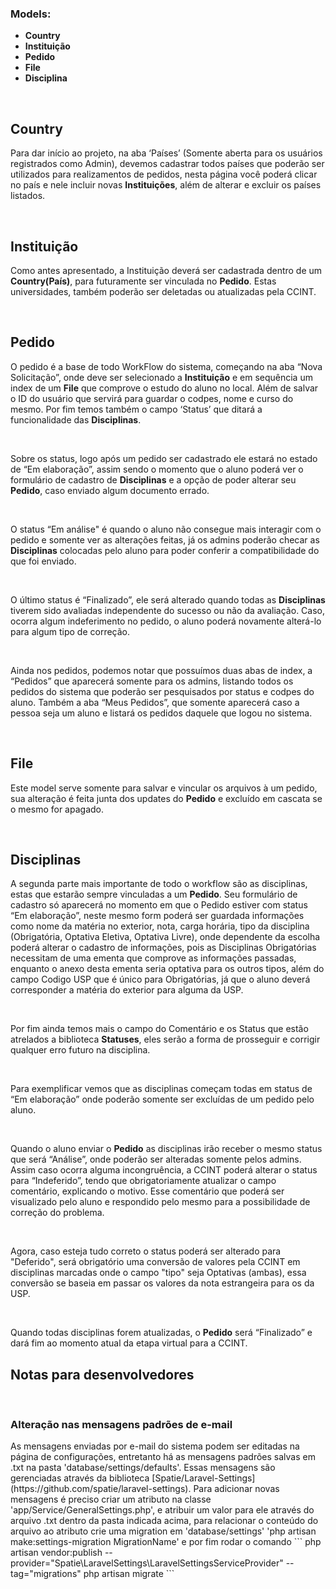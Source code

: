 ### Models:

- <b>Country</b>
- <b>Instituição</b>
- <b>Pedido</b>
- <b>File</b>
- <b>Disciplina</b>
<br>

## Country
<p>Para dar início ao projeto, na aba ‘Países’ (Somente aberta para os usuários registrados como Admin), devemos cadastrar todos países que poderão ser utilizados para realizamentos de pedidos, nesta página você poderá clicar no país e nele incluir novas <b>Instituições</b>, além de alterar e excluir os países listados.</p><br>

## Instituição
<p>Como antes apresentado, a Instituição deverá ser cadastrada dentro de um <b>Country(País)</b>, para futuramente ser vinculada no <b>Pedido</b>. Estas universidades, também poderão ser deletadas ou atualizadas pela CCINT.</p><br>
  
## Pedido
<p>O pedido é a base de todo WorkFlow do sistema, começando na aba “Nova Solicitação”, onde deve ser selecionado a <b>Instituição</b> e em sequência um index de um <b>File</b> que comprove o estudo do aluno no local. Além de salvar o ID do usuário que servirá para guardar o codpes, nome e curso do mesmo. Por fim temos também o campo ‘Status’ que ditará a funcionalidade das <b>Disciplinas</b>.</p><br>
<p>Sobre os status, logo após um pedido ser cadastrado ele estará no estado de “Em elaboração”, assim sendo o momento que o aluno poderá ver o formulário de cadastro de <b>Disciplinas</b> e a opção de poder alterar seu <b>Pedido</b>, caso enviado algum documento errado.</p><br>
<p>O status “Em análise" é quando o aluno não consegue mais interagir com o pedido e somente ver as alterações feitas, já os admins poderão checar as <b>Disciplinas</b> colocadas pelo aluno para poder conferir a compatibilidade do que foi enviado.</p><br>
<p>O último status é  “Finalizado”, ele será alterado quando todas as <b>Disciplinas</b> tiverem sido avaliadas independente do sucesso ou não da avaliação. Caso, ocorra algum indeferimento no pedido, o aluno poderá novamente alterá-lo para algum tipo de correção.</p><br>
<p>Ainda nos pedidos, podemos notar que possuímos duas abas de index, a “Pedidos” que aparecerá somente para os admins, listando todos os pedidos do sistema que poderão ser pesquisados por status e codpes do aluno. Também a aba “Meus Pedidos”, que somente aparecerá caso a pessoa seja um aluno e listará os pedidos daquele que logou no sistema.</p><br>

## File
<p>Este model serve somente para salvar e vincular os arquivos à um pedido, sua alteração é feita junta dos updates do <b>Pedido</b> e excluído em cascata se o mesmo for apagado. </p><br>

## Disciplinas
<p>A segunda parte mais importante de todo o workflow são as disciplinas, estas que estarão sempre vinculadas a um <b>Pedido</b>. Seu formulário de cadastro só aparecerá no momento em que o Pedido estiver com status “Em elaboração”, neste mesmo form poderá ser guardada informações como nome da matéria no exterior, nota, carga horária, tipo da disciplina (Obrigatória, Optativa Eletiva, Optativa Livre), onde dependente da escolha poderá alterar o cadastro de informações, pois as Disciplinas Obrigatórias necessitam de uma ementa que comprove as informações passadas, enquanto o anexo desta ementa seria optativa para os outros tipos, além do campo Codigo USP que é único para Obrigatórias, já que o aluno deverá corresponder a matéria do exterior para alguma da USP.</p><br>
<p>Por fim ainda temos mais o campo do Comentário e os Status que estão atrelados a biblioteca <b>Statuses</b>, eles serão a forma de prosseguir e corrigir qualquer erro futuro na disciplina.</p><br>
<p>Para exemplificar vemos que as disciplinas começam todas em status de “Em elaboração” onde poderão somente ser excluídas de um pedido pelo aluno.</p><br>
<p>Quando o aluno enviar o <b>Pedido</b> as disciplinas irão receber o mesmo status que será “Análise”, onde poderão ser alteradas somente pelos admins. Assim caso ocorra alguma incongruência, a CCINT poderá alterar o status para “Indeferido”, tendo que obrigatoriamente atualizar o campo comentário, explicando o motivo. Esse comentário que poderá ser visualizado pelo aluno e respondido pelo mesmo para a possibilidade de correção do problema.</p><br>
<p>Agora, caso esteja tudo correto o status poderá ser alterado para "Deferido", será obrigatório uma conversão de valores pela CCINT em disciplinas marcadas onde o campo "tipo" seja Optativas (ambas), essa conversão se baseia em passar os valores da nota estrangeira para os da USP.</p><br>
<p>Quando todas disciplinas forem atualizadas, o <b>Pedido</b> será “Finalizado” e dará fim ao momento atual da etapa virtual para a CCINT.</p>


## Notas para desenvolvedores
</br>

### Alteração nas mensagens padrões de e-mail
<p>As mensagens enviadas por e-mail do sistema podem ser editadas na página de configurações, entretanto há as mensagens padrões salvas em .txt na pasta 'database/settings/defaults'. Essas mensagens são gerenciadas através da biblioteca [Spatie/Laravel-Settings] (https://github.com/spatie/laravel-settings).
Para adicionar novas mensagens é preciso criar um atributo na classe 'app/Service/GeneralSettings.php', e atribuir um valor para ele através do arquivo .txt dentro da pasta indicada acima, para relacionar o conteúdo do arquivo ao atributo crie uma migration em 'database/settings' 'php artisan make:settings-migration MigrationName' e por fim rodar o comando 
```
php artisan vendor:publish --provider="Spatie\LaravelSettings\LaravelSettingsServiceProvider" --tag="migrations"
php artisan migrate
```
</p><br>
